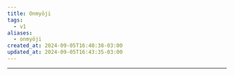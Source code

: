 ```yaml
---
title: Onmyōji
tags:
  - v1
aliases:
  - onmyōji
created_at: 2024-09-05T16:40:38-03:00
updated_at: 2024-09-05T16:43:35-03:00
---
```



---

